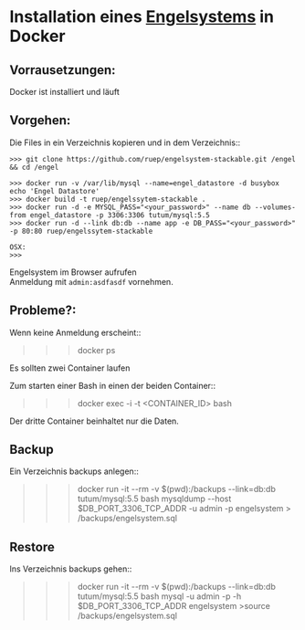 # Installation eines [Engelsystems](https://github.com/engelsystem/engelsystem) in Docker

## Vorrausetzungen:

Docker ist installiert und läuft 

## Vorgehen:
Die Files in ein Verzeichnis kopieren und in dem Verzeichnis::

    >>> git clone https://github.com/ruep/engelsystem-stackable.git /engel && cd /engel

    >>> docker run -v /var/lib/mysql --name=engel_datastore -d busybox echo 'Engel Datastore'
    >>> docker build -t ruep/engelssytem-stackable .
    >>> docker run -d -e MYSQL_PASS="<your_password>" --name db --volumes-from engel_datastore -p 3306:3306 tutum/mysql:5.5
    >>> docker run -d --link db:db --name app -e DB_PASS="<your_password>" -p 80:80 ruep/engelssytem-stackable

    OSX: 
    >>> 

Engelsystem im Browser aufrufen  
Anmeldung mit `admin:asdfasdf` vornehmen. 

## Probleme?:

Wenn keine Anmeldung erscheint::

   >>> docker ps  
   
Es sollten zwei Container laufen 

Zum starten einer Bash in einen der beiden Container::

   >>> docker exec -i -t <CONTAINER_ID> bash

Der dritte Container beinhaltet nur die Daten.

## Backup 

Ein Verzeichnis backups anlegen::

   >>>docker run -it --rm -v $(pwd):/backups --link=db:db tutum/mysql:5.5 bash
   >>>mysqldump --host $DB_PORT_3306_TCP_ADDR -u admin -p engelsystem > /backups/engelsystem.sql

## Restore

Ins Verzeichnis backups gehen::
   >>>docker run -it --rm -v $(pwd):/backups --link=db:db tutum/mysql:5.5 bash
   >>>mysql -u admin -p -h $DB_PORT_3306_TCP_ADDR engelsystem
      >source /backups/engelsystem.sql

